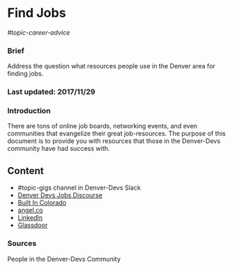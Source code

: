 # Find Jobs

*#topic-career-advice*

### Brief
Address the question what resources people use in the Denver area for finding jobs.

### Last updated: 2017/11/29 

### Introduction
There are tons of online job boards, networking events, and even communities that evangelize their great job-resources. The purpose of this document is to provide you with resources that those in the Denver-Devs community have had success with.

## Content

- #topic-gigs channel in Denver-Devs Slack
- [Denver Devs Jobs Discourse](https://discourse.denverdevs.org/c/gigs/)
- [Built In Colorado](https://www.builtincolorado.com/)
- [angel.co](https://angel.co/)
- [LinkedIn](https://www.linkedin.com/jobs/)
- [Glassdoor](https://www.glassdoor.com/)

### Sources
People in the Denver-Devs Community